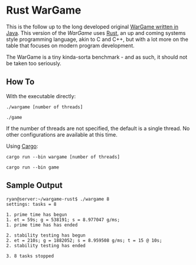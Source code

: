 Rust WarGame
============

This is the follow up to the long developed original [WarGame written in Java](https://github.com/ryanmr/wargame). This version of the *WarGame* uses [Rust](http://www.rust-lang.org/), an up and coming systems style programming language, akin to C and C++, but with a lot more on the table that focuses on modern program development.

The WarGame is a tiny kinda-sorta benchmark - and as such, it should not be taken too seriously.

How To
------

With the executable directly:

```
./wargame [number of threads]
```

```
./game
```

If the number of threads are not specified, the default is a single thread. No other configurations are available at this time.

Using [Cargo](https://crates.io/):

```
cargo run --bin wargame [number of threads]
```

```
cargo run --bin game
```

Sample Output
------

```
ryan@server:~/wargame-rust$ ./wargame 8
settings: tasks = 8

1. prime time has begun
1. et = 59s; g = 538191; s = 8.977047 g/ms;
1. prime time has has ended

2. stability testing has begun
2. et = 210s; g = 1882052; s = 8.959508 g/ms; t = 15 @ 10s;
2. stability testing has ended

3. 8 tasks stopped
```
